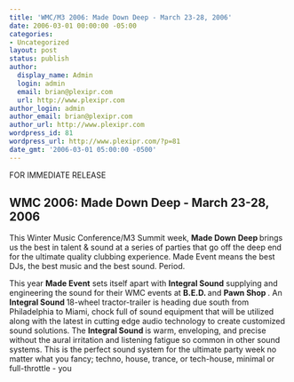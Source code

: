 ```yaml
---
title: 'WMC/M3 2006: Made Down Deep - March 23-28, 2006'
date: 2006-03-01 00:00:00 -05:00
categories:
- Uncategorized
layout: post
status: publish
author:
  display_name: Admin
  login: admin
  email: brian@plexipr.com
  url: http://www.plexipr.com
author_login: admin
author_email: brian@plexipr.com
author_url: http://www.plexipr.com
wordpress_id: 81
wordpress_url: http://www.plexipr.com/?p=81
date_gmt: '2006-03-01 05:00:00 -0500'
---
```


<p>FOR IMMEDIATE RELEASE</p>
<h2><b>WMC 2006: Made Down Deep - March 23-28, 2006</h2>
<p></b></p>
<p>This Winter Music Conference/M3 Summit week, <b>Made Down Deep </b> brings us the best in talent & sound at a series of parties that go off the deep end for the ultimate quality clubbing experience.  Made Event means the best DJs, the best music and the best sound. Period. </p>
<p>This year <b> Made Event</b> sets itself apart with <b> Integral Sound</b> supplying and engineering the sound for their WMC events at <b>B.E.D. </b>and <b> Pawn Shop </b>. An <b>Integral Sound  </b>18-wheel tractor-trailer is heading due south from Philadelphia to Miami, chock full of sound equipment that will be utilized along with the latest in cutting edge audio technology to create customized sound solutions. The <b>Integral Sound </b>  is warm, enveloping, and precise without the aural irritation and listening fatigue so common in other sound systems.  This is the perfect sound system for the ultimate party week no matter what you fancy; techno, house, trance, or tech-house, minimal or full-throttle - you</p>
